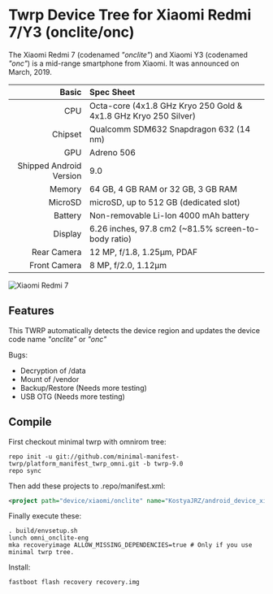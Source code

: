 Twrp Device Tree for Xiaomi Redmi 7/Y3 (onclite/onc)
===========================================

The Xiaomi Redmi 7 (codenamed _"onclite"_) and Xiaomi Y3 (codenamed _"onc"_) is a mid-range smartphone from Xiaomi.
It was announced on March, 2019.

Basic   | Spec Sheet
-------:|:-------------------------
CPU     | Octa-core (4x1.8 GHz Kryo 250 Gold & 4x1.8 GHz Kryo 250 Silver)
Chipset | Qualcomm SDM632 Snapdragon 632 (14 nm)
GPU     | Adreno 506
Shipped Android Version | 9.0
Memory | 64 GB, 4 GB RAM or 32 GB, 3 GB RAM
MicroSD | microSD, up to 512 GB (dedicated slot)
Battery | Non-removable Li-Ion 4000 mAh battery
Display | 6.26 inches, 97.8 cm2 (~81.5% screen-to-body ratio)
Rear Camera  | 12 MP, f/1.8, 1.25µm, PDAF
Front Camera  |  8 MP, f/2.0, 1.12µm

![Xiaomi Redmi 7](https://i.gadgets360cdn.com/products/large/1552901002_635_redmi_7.jpg?downsize=770:*&output-quality=70&output-format=webp "Xiaomi Redmi 7")

## Features

This TWRP automatically detects the device region and updates the device code name _"onclite"_ or _"onc"_

Bugs:

- Decryption of /data 
- Mount of /vendor
- Backup/Restore (Needs more testing)
- USB OTG (Needs more testing)

## Compile

First checkout minimal twrp with omnirom tree:

```
repo init -u git://github.com/minimal-manifest-twrp/platform_manifest_twrp_omni.git -b twrp-9.0
repo sync
```

Then add these projects to .repo/manifest.xml:

```xml
<project path="device/xiaomi/onclite" name="KostyaJRZ/android_device_xiaomi_onclite-twrp" remote="github" revision="android-9.0" />
```

Finally execute these:

```
. build/envsetup.sh
lunch omni_onclite-eng
mka recoveryimage ALLOW_MISSING_DEPENDENCIES=true # Only if you use minimal twrp tree.
```

Install:

```
fastboot flash recovery recovery.img
```


